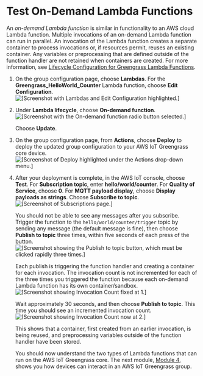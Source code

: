 # Test On\-Demand Lambda Functions<a name="on-demand"></a>

An *on\-demand Lambda function* is similar in functionality to an AWS cloud Lambda function\. Multiple invocations of an on\-demand Lambda function can run in parallel\. An invocation of the Lambda function creates a separate container to process invocations or, if resources permit, reuses an existing container\. Any variables or preprocessing that are defined outside of the function handler are not retained when containers are created\. For more information, see [Lifecycle Configuration for Greengrass Lambda Functions](lambda-functions.md#lambda-lifecycle)\.

1. On the group configuration page, choose **Lambdas**\. For the **Greengrass\_HelloWorld\_Counter** Lambda function, choose **Edit Configuration**\.   
![\[Screenshot with Lambdas and Edit Configuration highlighted.\]](http://docs.aws.amazon.com/greengrass/latest/developerguide/images/gg-get-started-059.png)

1. Under **Lambda lifecycle**, choose **On\-demand function**\.  
![\[Screenshot with the On-demand function radio button selected.\]](http://docs.aws.amazon.com/greengrass/latest/developerguide/images/gg-get-started-060.png)

   Choose **Update**\.

1. On the group configuration page, from **Actions**, choose **Deploy** to deploy the updated group configuration to your AWS IoT Greengrass core device\.  
![\[Screenshot of Deploy highlighted under the Actions drop-down menu.\]](http://docs.aws.amazon.com/greengrass/latest/developerguide/images/gg-get-started-061.png)

1. After your deployment is complete, in the AWS IoT console, choose **Test**\. For **Subscription topic**, enter **hello/world/counter**\. For **Quality of Service**, choose **0**\. For **MQTT payload display**, choose **Display payloads as strings**\. Choose **Subscribe to topic**\.  
![\[Screenshot of Subscriptions page.\]](http://docs.aws.amazon.com/greengrass/latest/developerguide/images/gg-get-started-062.png)

   You should not be able to see any messages after you subscribe\. Trigger the function to the `hello/world/counter/trigger` topic by sending any message \(the default message is fine\), then choose **Publish to topic** three times, within five seconds of each press of the button\.  
![\[Screenshot showing the Publish to topic button, which must be clicked rapidly three times.\]](http://docs.aws.amazon.com/greengrass/latest/developerguide/images/gg-get-started-063.png)

   Each publish is triggering the function handler and creating a container for each invocation\. The invocation count is not incremented for each of the three times you triggered the function because each on\-demand Lambda function has its own container/sandbox\.  
![\[Screenshot showing Invocation Count fixed at 1.\]](http://docs.aws.amazon.com/greengrass/latest/developerguide/images/gg-get-started-064.png)

   Wait approximately 30 seconds, and then choose **Publish to topic**\. This time you should see an incremented invocation count\.  
![\[Screenshot showing Invocation Count now at 2.\]](http://docs.aws.amazon.com/greengrass/latest/developerguide/images/gg-get-started-065.png)

    This shows that a container, first created from an earlier invocation, is being reused, and preprocessing variables outside of the function handler have been stored\.

   You should now understand the two types of Lambda functions that can run on the AWS IoT Greengrass core\. The next module, [Module 4](module4.md), shows you how devices can interact in an AWS IoT Greengrass group\.